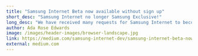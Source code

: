 ```yaml
---
title: "Samsung Internet Beta now available without sign up"
short_desc: "Samsung Internet no longer Samsung Exclusive!"
long_desc: "We have received many requests for Samsung Internet to become available on non Samsung Phones and Tablets. Well today we are announcing a new Beta..."
author: Ada Rose Edwards
image: /images/header-images/browser-landscape.jpg
link: https://medium.com/samsung-internet-dev/samsung-internet-beta-now-available-without-sign-up-e0d5d4010838
external: medium.com
---
```

